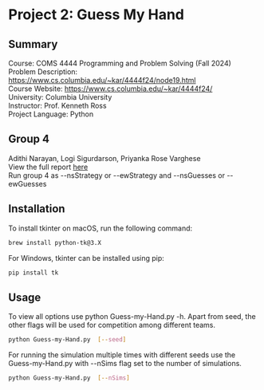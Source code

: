 # Project 2: Guess My Hand

## Summary

Course: COMS 4444 Programming and Problem Solving (Fall 2024)  \
Problem Description: https://www.cs.columbia.edu/~kar/4444f24/node19.html  \
Course Website: https://www.cs.columbia.edu/~kar/4444f24/  \
University: Columbia University  \
Instructor: Prof. Kenneth Ross  \
Project Language: Python 

## Group 4
Adithi Narayan, Logi Sigurdarson, Priyanka Rose Varghese \
View the full report [here](https://drive.google.com/file/d/17qejvM3xUzuGbi_Xq77EA8DInCHJ1ydp/view?usp=sharing) \
Run group 4 as --nsStrategy or --ewStrategy and --nsGuesses or --ewGuesses

## Installation

To install tkinter on macOS, run the following command:
```bash
brew install python-tk@3.X
```
For Windows, tkinter can be installed using pip:
```bash
pip install tk
```

## Usage

To view all options use python Guess-my-Hand.py -h. Apart from seed, the other flags will be used for competition among different teams.
```bash
python Guess-my-Hand.py  [--seed] 
```

For running the simulation multiple times with different seeds use the Guess-my-Hand.py with --nSims flag set to the number of simulations.
```bash
python Guess-my-Hand.py  [--nSims] 
```




